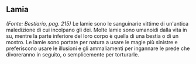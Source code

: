 ## **Lamia**

*(Fonte: Bestiario, pag. 215)* Le lamie sono le sanguinarie vittime di un'antica maledizione di cui incolpano gli dei. Molte lamie sono umanoidi dalla vita in su, mentre la parte inferiore del loro corpo è quella di una bestia o di un mostro. Le lamie sono portate per natura a usare le magie più sinistre e preferiscono usare le illusioni e gli ammaliamenti per ingannare le prede che divoreranno in seguito, o semplicemente per torturarle.
